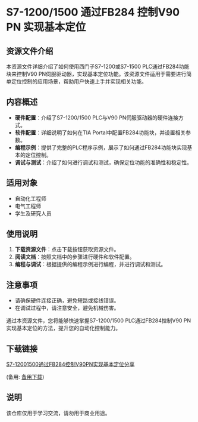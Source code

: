 # S7-1200/1500 通过FB284 控制V90 PN 实现基本定位

## 资源文件介绍

本资源文件详细介绍了如何使用西门子S7-1200或S7-1500 PLC通过FB284功能块来控制V90 PN伺服驱动器，实现基本定位功能。该资源文件适用于需要进行简单定位控制的应用场景，帮助用户快速上手并实现相关功能。

## 内容概述

- **硬件配置**：介绍了S7-1200/1500 PLC与V90 PN伺服驱动器的硬件连接方式。
- **软件配置**：详细说明了如何在TIA Portal中配置FB284功能块，并设置相关参数。
- **编程示例**：提供了完整的PLC程序示例，展示了如何通过FB284功能块实现基本的定位控制。
- **调试与测试**：介绍了如何进行调试和测试，确保定位功能的准确性和稳定性。

## 适用对象

- 自动化工程师
- 电气工程师
- 学生及研究人员

## 使用说明

1. **下载资源文件**：点击下载按钮获取资源文件。
2. **阅读文档**：按照文档中的步骤进行硬件和软件配置。
3. **编程与调试**：根据提供的编程示例进行编程，并进行调试和测试。

## 注意事项

- 请确保硬件连接正确，避免短路或接线错误。
- 在调试过程中，请注意安全，避免机械伤害。

通过本资源文件，您将能够快速掌握S7-1200/1500 PLC通过FB284控制V90 PN实现基本定位的方法，提升您的自动化控制能力。

## 下载链接
[S7-12001500通过FB284控制V90PN实现基本定位分享](https://pan.quark.cn/s/3202c63c34d5) 

(备用: [备用下载](https://pan.baidu.com/s/1FcqzV8WpK9QojOO86U_nRg?pwd=1234))

## 说明

该仓库仅用于学习交流，请勿用于商业用途。
